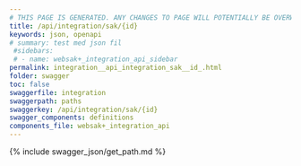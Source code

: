 ```yaml
---
# THIS PAGE IS GENERATED. ANY CHANGES TO PAGE WILL POTENTIALLY BE OVERWRITTEN.
title: /api/integration/sak/{id}
keywords: json, openapi
# summary: test med json fil
 #sidebars: 
 # - name: websak+_integration_api_sidebar
permalink: integration__api_integration_sak__id_.html
folder: swagger
toc: false
swaggerfile: integration
swaggerpath: paths
swaggerkey: /api/integration/sak/{id}
swagger_components: definitions
components_file: websak+_integration_api
---
```

{% include swagger_json/get_path.md %}
